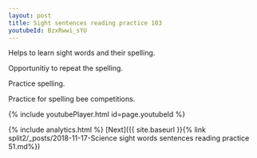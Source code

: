 ```yaml
---
layout: post
title: Sight sentences reading practice 103
youtubeId: BzxRwwi_sYU
---
```

 
 
Helps to learn sight words and their spelling.

Opportunitiy to repeat the spelling. 

Practice spelling. 
 
Practice for spelling bee competitions. 
 
{% include youtubePlayer.html id=page.youtubeId %}
 
 
{% include analytics.html %} 
[Next]({{ site.baseurl }}{% link  split2/_posts/2018-11-17-Science sight words sentences reading practice 51.md%})
 

